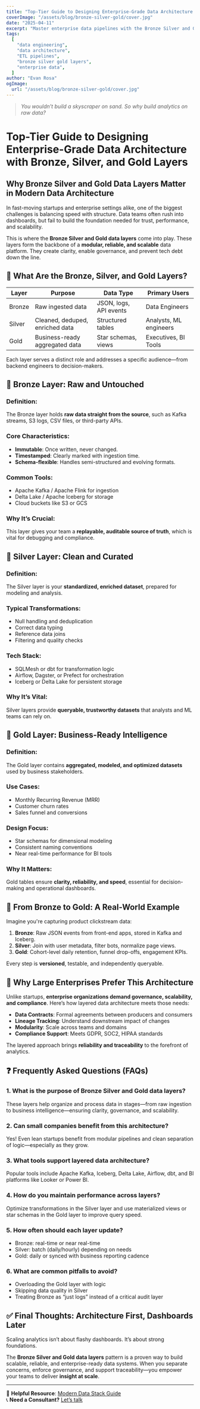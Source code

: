 ```yaml
---
title: "Top-Tier Guide to Designing Enterprise-Grade Data Architecture with Bronze, Silver, and Gold Layers"
coverImage: "/assets/blog/bronze-silver-gold/cover.jpg"
date: "2025-04-11"
excerpt: "Master enterprise data pipelines with the Bronze Silver and Gold data layers model. Learn how to build scalable, modular, and reliable data architecture for analytics success."
tags:
  [
    "data engineering",
    "data architecture",
    "ETL pipelines",
    "bronze silver gold layers",
    "enterprise data",
  ]
author: "Evan Rosa"
ogImage:
  url: "/assets/blog/bronze-silver-gold/cover.jpg"
---
```


> _You wouldn’t build a skyscraper on sand. So why build analytics on raw data?_

# Top-Tier Guide to Designing Enterprise-Grade Data Architecture with Bronze, Silver, and Gold Layers

## Why Bronze Silver and Gold Data Layers Matter in Modern Data Architecture

In fast-moving startups and enterprise settings alike, one of the biggest challenges is balancing speed with structure. Data teams often rush into dashboards, but fail to build the foundation needed for trust, performance, and scalability.

This is where the **Bronze Silver and Gold data layers** come into play. These layers form the backbone of a **modular, reliable, and scalable** data platform. They create clarity, enable governance, and prevent tech debt down the line.

## 🧱 What Are the Bronze, Silver, and Gold Layers?

| **Layer** | **Purpose**                     | **Data Type**          | **Primary Users**      |
| --------- | ------------------------------- | ---------------------- | ---------------------- |
| Bronze    | Raw ingested data               | JSON, logs, API events | Data Engineers         |
| Silver    | Cleaned, deduped, enriched data | Structured tables      | Analysts, ML engineers |
| Gold      | Business-ready aggregated data  | Star schemas, views    | Executives, BI Tools   |

Each layer serves a distinct role and addresses a specific audience—from backend engineers to decision-makers.

## 🥉 Bronze Layer: Raw and Untouched

### Definition:

The Bronze layer holds **raw data straight from the source**, such as Kafka streams, S3 logs, CSV files, or third-party APIs.

### Core Characteristics:

- **Immutable**: Once written, never changed.
- **Timestamped**: Clearly marked with ingestion time.
- **Schema-flexible**: Handles semi-structured and evolving formats.

### Common Tools:

- Apache Kafka / Apache Flink for ingestion
- Delta Lake / Apache Iceberg for storage
- Cloud buckets like S3 or GCS

### Why It’s Crucial:

This layer gives your team a **replayable, auditable source of truth**, which is vital for debugging and compliance.

## 🥈 Silver Layer: Clean and Curated

### Definition:

The Silver layer is your **standardized, enriched dataset**, prepared for modeling and analysis.

### Typical Transformations:

- Null handling and deduplication
- Correct data typing
- Reference data joins
- Filtering and quality checks

### Tech Stack:

- SQLMesh or dbt for transformation logic
- Airflow, Dagster, or Prefect for orchestration
- Iceberg or Delta Lake for persistent storage

### Why It’s Vital:

Silver layers provide **queryable, trustworthy datasets** that analysts and ML teams can rely on.

## 🥇 Gold Layer: Business-Ready Intelligence

### Definition:

The Gold layer contains **aggregated, modeled, and optimized datasets** used by business stakeholders.

### Use Cases:

- Monthly Recurring Revenue (MRR)
- Customer churn rates
- Sales funnel and conversions

### Design Focus:

- Star schemas for dimensional modeling
- Consistent naming conventions
- Near real-time performance for BI tools

### Why It Matters:

Gold tables ensure **clarity, reliability, and speed**, essential for decision-making and operational dashboards.

## 🔁 From Bronze to Gold: A Real-World Example

Imagine you're capturing product clickstream data:

1. **Bronze**: Raw JSON events from front-end apps, stored in Kafka and Iceberg.
2. **Silver**: Join with user metadata, filter bots, normalize page views.
3. **Gold**: Cohort-level daily retention, funnel drop-offs, engagement KPIs.

Every step is **versioned**, testable, and independently queryable.

## 🏢 Why Large Enterprises Prefer This Architecture

Unlike startups, **enterprise organizations demand governance, scalability, and compliance**. Here’s how layered data architecture meets those needs:

- **Data Contracts**: Formal agreements between producers and consumers
- **Lineage Tracking**: Understand downstream impact of changes
- **Modularity**: Scale across teams and domains
- **Compliance Support**: Meets GDPR, SOC2, HIPAA standards

The layered approach brings **reliability and traceability** to the forefront of analytics.

## ❓ Frequently Asked Questions (FAQs)

### 1. What is the purpose of Bronze Silver and Gold data layers?

These layers help organize and process data in stages—from raw ingestion to business intelligence—ensuring clarity, governance, and scalability.

### 2. Can small companies benefit from this architecture?

Yes! Even lean startups benefit from modular pipelines and clean separation of logic—especially as they grow.

### 3. What tools support layered data architecture?

Popular tools include Apache Kafka, Iceberg, Delta Lake, Airflow, dbt, and BI platforms like Looker or Power BI.

### 4. How do you maintain performance across layers?

Optimize transformations in the Silver layer and use materialized views or star schemas in the Gold layer to improve query speed.

### 5. How often should each layer update?

- Bronze: real-time or near real-time
- Silver: batch (daily/hourly) depending on needs
- Gold: daily or synced with business reporting cadence

### 6. What are common pitfalls to avoid?

- Overloading the Gold layer with logic
- Skipping data quality in Silver
- Treating Bronze as “just logs” instead of a critical audit layer

## ✅ Final Thoughts: Architecture First, Dashboards Later

Scaling analytics isn’t about flashy dashboards. It’s about strong foundations.

The **Bronze Silver and Gold data layers** pattern is a proven way to build scalable, reliable, and enterprise-ready data systems. When you separate concerns, enforce governance, and support traceability—you empower your teams to deliver **insight at scale**.

---

🔗 **Helpful Resource**: [Modern Data Stack Guide](https://moderndatastack.xyz/)  
📞 **Need a Consultant?** [Let’s talk](https://www.evro.dev/consultant)
